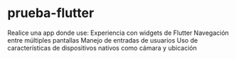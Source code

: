 # prueba-flutter

Realice una app donde use:
Experiencia con widgets de Flutter
Navegación entre múltiples pantallas
Manejo de entradas de usuarios
Uso de características de dispositivos nativos como cámara y ubicación
